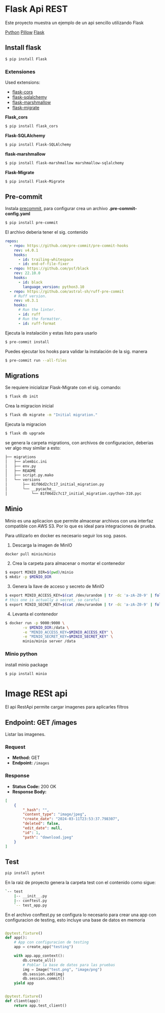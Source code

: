 # Flask Api REST

Este proyecto muestra un ejemplo de un api sencillo utilizando Flask

[Python](https://www.python.org/)
[Pillow](https://python-pillow.org/)
[Flask](https://flask.palletsprojects.com/en/3.0.x/)

## Install flask

```bash
$ pip install Flask
```

### Extensiones

Used extensions:
* [flask-cors](https://flask-cors.readthedocs.io/en/latest/)
* [flask-sqlalchemy](https://flask-sqlalchemy.palletsprojects.com/en/3.1.x/)
* [flask-marshmallow](https://flask-marshmallow.readthedocs.io/en/latest/)
* [flask-migrate](https://flask-migrate.readthedocs.io/en/latest/)


**Flask_cors**
```bash
$ pip install flask_cors
```

**Flask-SQLAlchemy**
```bash
$ pip install Flask-SQLAlchemy
```

**flask-marshmallow**
```bash
$ pip install flask-marshmallow marshmallow-sqlalchemy
```

**Flask-Migrate**
```bash
$ pip install Flask-Migrate
```

## Pre-commit

Instala  [precommit](https://pre-commit.com/), para configurar crea un archivo **.pre-commit-config.yaml**
```bash
$ pip install pre-commit
```

El archivo deberia tener el sig. contenido
```yaml
repos:
  - repo: https://github.com/pre-commit/pre-commit-hooks
    rev: v4.0.1
    hooks:
      - id: trailing-whitespace
      - id: end-of-file-fixer
  - repo: https://github.com/psf/black
    rev: 22.10.0
    hooks:
      - id: black
        language_version: python3.10
  - repo: https://github.com/astral-sh/ruff-pre-commit
    # Ruff version.
    rev: v0.3.1
    hooks:
      # Run the linter.
      - id: ruff
      # Run the formatter.
      - id: ruff-format
```
Ejecuta la instalación y estas listo para usarlo

```bash
$ pre-commit install
```

Puedes ejecutar los hooks para validar la instalación de la sig. manera
```bash
$ pre-commit run --all-files
```

## Migrations

Se requiere inicializar Flask-Migrate con el sig. comando:
```bash
$ flask db init
```
Crea la migracion inicial
```bash
$ flask db migrate -m "Initial migration."
```
Ejecuta la migracion
```bash
$ flask db upgrade
```

se genera la carpeta migrations, con archivos de configuracion,
deberias ver algo muy similar a esto:

```bash
├── migrations
│   ├── alembic.ini
│   ├── env.py
│   ├── README
│   ├── script.py.mako
│   └── versions
│       ├── 81f06d2c7c17_initial_migration.py
│       └── __pycache__
│           └── 81f06d2c7c17_initial_migration.cpython-310.pyc
```

## Minio

Minio es una aplicacion que permite almacenar archivos con una interfaz
compatible con AWS S3. Por lo que es ideal para integraciones de prueba.

Para utilizarlo en docker es necesario seguir los sog. pasos.

1. Descarga la imagen de MinIO

```bash
docker pull minio/minio
```

2. Crea la carpeta para almacenar o montar el contenedor
```bash
$ export MINIO_DIR=$(pwd)/minio
$ mkdir -p $MINIO_DIR
```

3. Genera la llave de acceso y secreto de MinIO
```bash
$ export MINIO_ACCESS_KEY=$(cat /dev/urandom | tr -dc 'a-zA-Z0-9' | fold -w 32 | head -n 1)
# this one is actually a secret, so careful
$ export MINIO_SECRET_KEY=$(cat /dev/urandom | tr -dc 'a-zA-Z0-9' | fold -w 32 | head -n 1)
```

4. Levanta el contenedor
```bash
$ docker run -p 9000:9000 \
        -v $MINIO_DIR:/data \
        -e "MINIO_ACCESS_KEY=$MINIO_ACCESS_KEY" \
        -e "MINIO_SECRET_KEY=$MINIO_SECRET_KEY" \
        minio/minio server /data
```

### Minio python

install minio package

```bash
$ pip install minio
```


# Image RESt api
El api RestApi permite cargar imagenes para aplicarles filtros 

## Endpoint: GET /images

Listar las imagenes.

### Request

- **Method:** GET
- **Endpoint:** `/images`

### Response

- **Status Code:** 200 OK
- **Response Body:**
```json
[
    {
        "_hash": "",
        "content_type": "image/jpeg",
        "create_date": "2024-03-11T23:53:37.798307",
        "deleted": false,
        "edit_date": null,
        "id": 1,
        "path": "download.jpeg"
    }
]
```






## Test

```bash
pip install pytest
```
En la raiz de proyecto genera la carpeta test con el contenido como sigue:

```bash
`-- test
    |-- __init__.py
    |-- conftest.py
    `-- test_app.py
```

En el archivo conftest.py se configura lo necesario para crear una app con
configuracion de testing, esto incluye una base de datos en memoria

```python

@pytest.fixture()
def app():
    # App con configuracion de testing
    app = create_app("testing")

    with app.app_context():
        db.create_all()
        # Poblar la base de datos para las pruebas
        img = Image("test.png", "image/png")
        db.session.add(img)
        db.session.commit()
    yield app


@pytest.fixture()
def client(app):
    return app.test_client()
```
